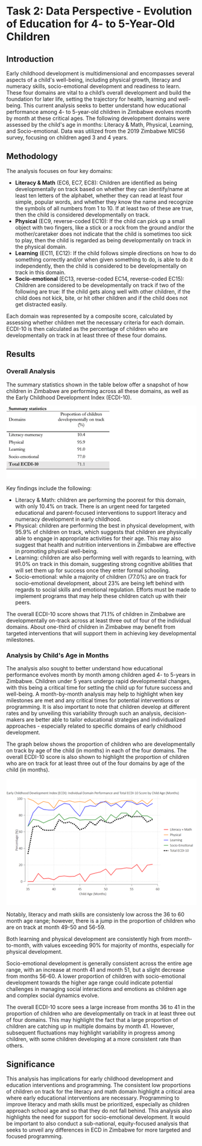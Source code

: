 # Task 2: Data Perspective - Evolution of Education for 4- to 5-Year-Old Children

## Introduction

Early childhood development is multidimensional and encompasses several aspects of a child's well-being, including physical growth, literacy and numeracy skills, socio-emotional development and readiness to learn. These four domains are vital to a child’s overall development and build the foundation for later life, setting the trajectory for health, learning
and well-being. This current analysis seeks to better understand how educational performance among 4- to 5-year-old children in Zimbabwe evolves month by month at these critical ages. The following development domains were assessed by the child's age in months: Literacy & Math, Physical, Learning, and Socio-emotional. Data was utilized from the 2019 Zimbabwe MICS6 survey, focusing on children aged 3 and 4 years.

## Methodology

The analysis focuses on four key domains:
- **Literacy & Math** (EC6, EC7, EC8): Children are identified as being developmentally on track based on whether they can identify/name at least ten letters of the alphabet, whether they can read at least four simple, popular words, and whether they know the name and recognize the symbols of all numbers from 1 to 10. If at least two of these are true, then the child is considered developmentally on track.
- **Physical** (EC9, reverse-coded EC10): If the child can pick up a small object with two fingers, like a stick or a rock from the ground and/or the mother/caretaker does not indicate that the child is sometimes too sick to play, then the child is regarded as being developmentally on track in the physical domain.
- **Learning** (EC11, EC12): If the child follows simple directions on how to do something correctly and/or when given something to do, is able to do it independently, then the child is considered to be developmentally on track in this domain.
- **Socio-emotional** (EC13, reverse-coded EC14, reverse-coded EC15): Children are considered to be developmentally on track if two of the following are true: If the child gets along well with other children, if the child does not kick, bite, or hit other children and if the child does not get distracted easily.

Each domain was represented by a composite score, calculated by assessing whether children met the necessary criteria for each domain.
ECDI-10 is then calculated as the percentage of children who are developmentally on track in at least three of these four domains.

## Results

### Overall Analysis

The summary statistics shown in the table below offer a snapshot of how children in Zimbabwe are performing across all these domains, as well as the Early Childhood Development Index (ECDI-10).

![Table: Proportion of Children on Track for Individual Developmental Domains and Full ECDI-10](023_outputs/sum_stats.png)

Key findings include the following:
- Literacy & Math: children are performing the poorest for this domain, with only 10.4% on track. There is an urgent need for targeted educational and parent-focused interventions to support literacy and numeracy development in early childhood.
- Physical: children are performing the best in physical development, with 95.9% of children on track, which suggests that children are physically able to engage in appropriate activities for their age. This may also suggest that health and nutrition interventions in Zimbabwe are effective in promoting physical well-being.
- Learning: children are also performing well with regards to learning, with 91.0% on track in this domain, suggesting strong cognitive abilities that will set them up for success once they enter formal schooling.
- Socio-emotional: while a majority of children (77.0%) are on track for socio-emotional development, about 23% are being left behind with regards to social skills and emotional regulation. Efforts must be made to implement programs that may help these children catch up with their peers.

The overall ECDI-10 score shows that 71.1% of children in Zimbabwe are developmentally on-track across at least three out of four of the individual domains. About one-third of children in Zimbabwe may benefit from targeted interventions that will support them in achieving key developmental milestones.

### Analysis by Child's Age in Months

The analysis also sought to better understand how educational performance evolves month by month among children aged 4- to 5-years in Zimbabwe. Children under 5 years undergo rapid developmental changes, with this being a critical time for setting the child up for future success and well-being. A month-by-month analysis may help to highlight when key milestones are met and any critical times for potential interventions or programming. It is also important to note that children develop at different rates and by unveiling this variability through such an analysis, decision-makers are better able to tailor educational strategies and individualized approaches - especially related to specific domains of early childhood development.

The graph below shows the proportion of children who are developmentally on track by age of the child (in months) in each of the four domains. The overall ECDI-10 score is also shown to highlight the proportion of children who are on track for at least three out of the four domains by age of the child (in months). 

![Proportion of Children on Track for Developmental Domains by Age in Months](023_outputs/graph.png)

Notably, literacy and math skills are consistenly low across the 36 to 60 month age range; however, there is a jump in the proportion of children who are on track at month 49-50 and 56-59.

Both learning and physical development are consistently high from month-to-month, with values exceeding 90% for majority of months, especially for physical development.

Socio-emotional development is generally consistent across the entire age range, with an increase at month 41 and month 51, but a slight decrease from months 56-60. A lower proportion of children with socio-emotional development towards the higher age range could indicate potential challenges in managing social interactions and emotions as children age and complex social dynamics evolve.

The overall ECDI-10 score sees a large increase from months 36 to 41 in the proportion of children who are developmentally on track in at least three out of four domains. This may highlight the fact that a large proportion of children are catching up in multiple domains by month 41. However, subsequent fluctuations may highlight variability in progress among children, with some children developing at a more consistent rate than others. 

## Significance

This analysis has implications for early childhood development and education interventions and programming. The consistent low proportions of children on track for the literacy and math domain highlight a critical area where early educational interventions are necessary. Programming to improve literacy and math skills must be prioritized, especially as children approach school age and so that they do not fall behind. This analysis also highlights the need for support for socio-emotional development. It would be important to also conduct a sub-national, equity-focused analysis that seeks to unveil any differences in ECD in Zimbabwe for more targeted and focused programming.
